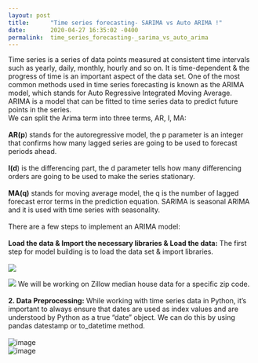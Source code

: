 ```yaml
---
layout: post
title:      "Time series forecasting- SARIMA vs Auto ARIMA !"
date:       2020-04-27 16:35:02 -0400
permalink:  time_series_forecasting-_sarima_vs_auto_arima
---
```


Time series is a series of data points measured at consistent time intervals such as yearly, daily, monthly, hourly and so on. It is time-dependent & the progress of time is an important aspect of the data set. One of the most common methods used in time series forecasting is known as the ARIMA model, which stands for Auto Regressive Integrated Moving Average. ARIMA is a model that can be fitted to time series data to predict future points in the series.<br>
We can split the Arima term into three terms, AR, I, MA:<br><br>
**AR(p**) stands for the autoregressive model, the p parameter is an integer that confirms how many lagged series are going to be used to forecast periods ahead.<br><br>
**I(d**) is the differencing part, the d parameter tells how many differencing orders are going to be used to make the series stationary.<br><br>
**MA(q)** stands for moving average model, the q is the number of lagged forecast error terms in the prediction equation. SARIMA is seasonal ARIMA and it is used with time series with seasonality.<br><br>
There are a few steps to implement an ARIMA model:<br><br>
**Load the data & Import the necessary libraries & Load the data:** The first step for model building is to load the data set & import libraries.<br><br>
![](https://miro.medium.com/max/875/0*HJd2VNx9PrZx77Go)<br>

![](![image](https://user-images.githubusercontent.com/23279623/80418789-ee775200-88a5-11ea-81ea-c3a0ca94e2f1.png))
We will be working on Zillow median house data for a specific zip code.<br><br>
**2. Data Preprocessing:** While working with time series data in Python, it’s important to always ensure that dates are used as index values and are understood by Python as a true “date” object. We can do this by using pandas datestamp or to_datetime method.<br><br>
![image](https://user-images.githubusercontent.com/23279623/80419515-48c4e280-88a7-11ea-8612-a669c64eca64.png)<br>
![image](https://user-images.githubusercontent.com/23279623/80419515-48c4e280-88a7-11ea-8612-a669c64eca64.png)
